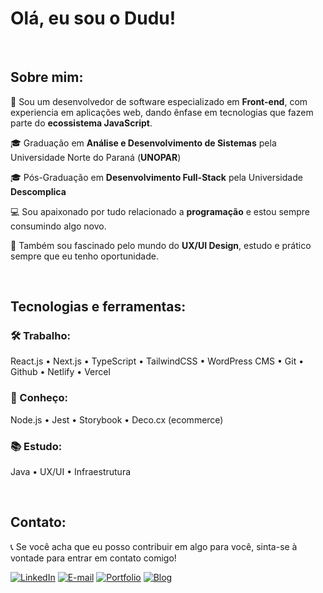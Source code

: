 # Olá, eu sou o Dudu!

</br>

## Sobre mim:

👤 Sou um desenvolvedor de software especializado em **Front-end**, com experiencia em aplicações web, dando ênfase em tecnologias que fazem parte do **ecossistema JavaScript**.

🎓 Graduação em **Análise e Desenvolvimento de Sistemas** pela Universidade Norte do Paraná (**UNOPAR**)

🎓 Pós-Graduação em **Desenvolvimento Full-Stack** pela Universidade **Descomplica**

💻 Sou apaixonado por tudo relacionado a **programação** e estou sempre consumindo algo novo. 

🎨 Também sou fascinado pelo mundo do **UX/UI Design**, estudo e prático sempre que eu tenho oportunidade.

</br>

## Tecnologias e ferramentas:

### 🛠️ Trabalho:
React.js • Next.js • TypeScript • TailwindCSS • WordPress CMS • Git • Github • Netlify • Vercel

### 📐 Conheço:
Node.js • Jest • Storybook • Deco.cx (ecommerce)

### 📚 Estudo:
Java • UX/UI • Infraestrutura

</br>

## Contato:
📞 Se você acha que eu posso contribuir em algo para você, sinta-se à vontade para entrar em contato comigo!

[![LinkedIn](https://img.shields.io/badge/-LinkedIn-blue?style=flat-square&logo=LinkedIn&logoColor=white)](https://www.linkedin.com/in/luiz-veltroni/)
[![E-mail](https://img.shields.io/badge/-E--mail-red?style=flat-square&logo=Gmail&logoColor=white)](mailto:eduardoveltroni@hotmail.com)
[![Portfolio](https://img.shields.io/badge/-Portfolio-black?style=flat-square&logo=vercel&logoColor=white)](https://luizeduardo.vercel.app/)
[![Blog](https://img.shields.io/badge/-Blog-orange?style=flat-square&logo=blogger&logoColor=white)](https://luizeduardo.vercel.app/blog)
